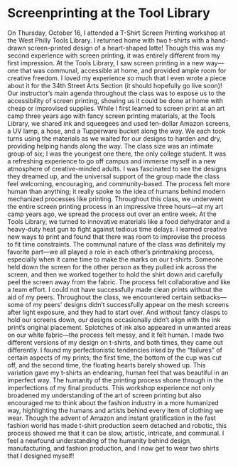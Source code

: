 # Screenprinting at the Tool Library
 
 On Thursday, October 16, I attended a T-Shirt Screen Printing workshop at the West Philly Tools Library. I returned home with two t-shirts with a hand-drawn screen-printed design of a heart-shaped latte! Though this was my second experience with screen printing, it was entirely different from my first impression. At the Tools Library, I saw screen printing in a new way—one that was communal, accessible at home, and provided ample room for creative freedom. I loved my experience so much that I even wrote a piece about it for the 34th Street Arts Section (it should hopefully go live soon)!
	Our instructor’s main agenda throughout the class was to expose us to the accessibility of screen printing, showing us it could be done at home with cheap or improvised supplies. While I first learned to screen print at an art camp three years ago with fancy screen printing materials, at the Tools Library, we shared ink and squeegees and used ten-dollar Amazon screens, a UV lamp, a hose, and a Tupperware bucket along the way. We each took turns using the materials as we waited for our designs to harden and dry, providing helping hands along the way.
	The class size was an intimate group of six; I was the youngest one there, the only college student. It was a refreshing experience to go off campus and immerse myself in a new atmosphere of creative-minded adults. I was fascinated to see the designs they dreamed up, and the universal support of the group made the class feel welcoming, encouraging, and community-based. The process felt more human than anything; it really spoke to the idea of humans behind modern mechanized processes like printing.
	Throughout this class, we underwent the entire screen printing process in an impressive three hours—at my art camp years ago, we spread the process out over an entire week. At the Tools Library, we turned to innovative materials like a food dehydrator and a heavy-duty heat gun to fight against tedious time delays. I learned creative new ways to print and found that there was room to improvise the process to fit time constraints. 
	The communal nature of the class was definitely my favorite part—we all played a role in each other’s printmaking process, especially when it came time to make the marks on our t-shirts. Someone held down the screen for the other person as they pulled ink across the screen, and then we worked together to hold the shirt down and carefully peel the screen away from the fabric. The process felt collaborative and like a team effort. I could not have successfully made clean prints without the aid of my peers. 
Throughout the class, we encountered certain setbacks—some of my peers’ designs didn’t successfully appear on the mesh screens after light exposure, and they had to start over. And without fancy clasps to hold our screens down, our designs occasionally didn’t align with the ink print’s original placement. Splotches of ink also appeared in unwanted areas on our white fabric—the process felt messy, and it felt human. I made two different versions of my design on t-shirts, and both times, they came out differently. I found my perfectionistic tendencies irked by the “failures” of certain aspects of my prints; the first time, the bottom of the cup was cut off, and the second time, the floating hearts barely showed up. This variation gave my t-shirts an endearing, human feel that was beautiful in an imperfect way. The humanity of the printing process shone through in the imperfections of my final products.
This workshop experience not only broadened my understanding of the art of screen printing but also encouraged me to think about the fashion industry in a more humanized way, highlighting the humans and artists behind every item of clothing we wear. Though the advent of Amazon and instant gratification in the fast fashion world has made t-shirt production seem detached and robotic, this process showed me that it can be slow, artistic, intricate, and communal. I feel a newfound understanding of the humanity behind design, manufacturing, and fashion production, and I now get to wear two shirts that I designed myself!
